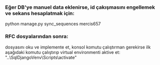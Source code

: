 ### Eğer DB'ye manuel data eklenirse, id çakışmasını engellemek ve sekans hesaplatmak için:
python manage.py sync_sequences mercis657

### RFC dosyalarından sonra:
dosyasını oku ve implemente et, konsol komutu çalıştırman gerekirse ilk aşağıdaki komutu çalıştırıp virtual environmenti aktive et:
"..\SqlDjangoVenv\Scripts\activate"

